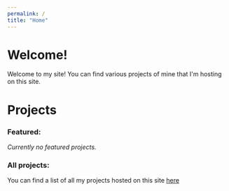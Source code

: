```yaml
---
permalink: /
title: "Home"
---
```

# Welcome!
Welcome to my site! You can find various projects of mine that I'm hosting on this site.

# Projects
### Featured:
*Currently no featured projects.*

### All projects:
You can find a list of all my projects hosted on this site [here](/projects)

